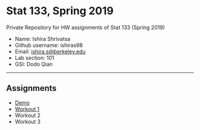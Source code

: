 # Stat 133, Spring 2019

Private Repository for HW assignments of Stat 133 (Spring 2019)

- Name: Ishira Shrivatsa
- Github username: ishiras98
- Email: ishira.s@berkeley.edu
- Lab section: 101
- GSI: Dodo Qian

-----

## Assignments

- [Demo](demo)
- [Workout 1](workout01)
- Workout 2
- Workout 3


